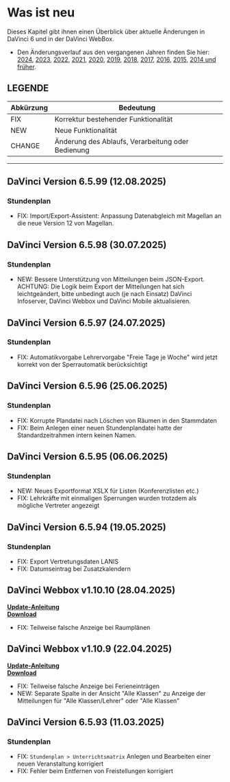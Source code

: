 # Was ist neu

Dieses Kapitel gibt ihnen einen Überblick über aktuelle Änderungen in DaVinci 6 und in der DaVinci WebBox.

* Den Änderungsverlauf aus den vergangenen Jahren finden Sie hier: [2024](changelog-2024.md), [2023](changelog-2023.md), [2022](changelog-2022.md), [2021](changelog-2021.md), [2020](changelog-2020.md), [2019](changelog-2019.md), [2018](changelog-2018.md), [2017](changelog-2017.md),  [2016](changelog-2016.md), [2015](changelog-2015.md), [2014 und früher](changelog-archive.md).

## LEGENDE

Abkürzung  |  Bedeutung
---------- | ----------
FIX |  Korrektur bestehender Funktionalität
NEW |  Neue Funktionalität  
CHANGE|  Änderung des Ablaufs, Verarbeitung oder Bedienung

---

## DaVinci Version 6.5.99 (12.08.2025)

### Stundenplan

* FIX: Import/Export-Assistent: Anpassung Datenabgleich mit Magellan an die neue Version 12 von Magellan.


## DaVinci Version 6.5.98 (30.07.2025)

### Stundenplan

* NEW: Bessere Unterstützung von Mitteilungen beim JSON-Export. ACHTUNG: Die Logik beim Export der Mitteilungen hat sich leichtgeändert, bitte unbedingt auch (je nach Einsatz) DaVinci Infoserver, DaVinci Webbox und DaVinci Mobile aktualisieren.

## DaVinci Version 6.5.97 (24.07.2025)

### Stundenplan

* FIX: Automatikvorgabe Lehrervorgabe "Freie Tage je Woche" wird jetzt korrekt von der Sperrautomatik berücksichtigt

## DaVinci Version 6.5.96 (25.06.2025)

### Stundenplan

* FIX: Korrupte Plandatei nach Löschen von Räumen in den Stammdaten
* FIX: Beim Anlegen einer neuen Stundenplandatei hatte der Standardzeitrahmen intern keinen Namen.

## DaVinci Version 6.5.95 (06.06.2025)

### Stundenplan

* NEW: Neues Exportformat XSLX für Listen (Konferenzlisten etc.)
* FIX: Lehrkräfte mit einmaligen Sperrungen wurden trotzdem als mögliche Vertreter angezeigt

## DaVinci Version 6.5.94 (19.05.2025)

### Stundenplan

* FIX: Export Vertretungsdaten LANIS
* FIX: Datumseintrag bei Zusatzkalendern

## DaVinci Webbox v1.10.10 (28.04.2025)

[**Update-Anleitung**](https://doc.DaVinci6.stueber.de/09.infoserver/update/) <br/>
[**Download**](https://DaVinci-webbox.stueber.de/)

* FIX: Teilweise falsche Anzeige bei Raumplänen

## DaVinci Webbox v1.10.9 (22.04.2025)

[**Update-Anleitung**](https://doc.DaVinci6.stueber.de/09.infoserver/update/) <br/>
[**Download**](https://DaVinci-webbox.stueber.de/)

* FIX: Teilweise falsche Anzeige bei Ferieneinträgen
* NEW: Separate Spalte in der Ansicht "Alle Klassen" zu Anzeige der Mitteilungen für "Alle Klassen/Lehrer" oder "Alle Klassen"
  
## DaVinci Version 6.5.93 (11.03.2025)

### Stundenplan

* FIX: `Stundenplan > Unterrichtsmatrix` Anlegen und Bearbeiten einer neuen Veranstaltung korrigiert
* FIX: Fehler beim Entfernen von Freistellungen korrigiert

